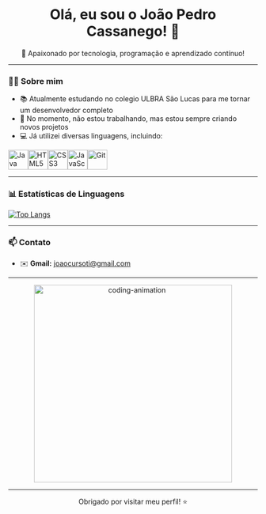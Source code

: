 <h1 align="center">Olá, eu sou o João Pedro Cassanego! 👋</h1>

<p align="center">
  🚀 Apaixonado por tecnologia, programação e aprendizado contínuo!
</p>

---

### 👨‍🎓 Sobre mim

- 📚 Atualmente estudando no colegio ULBRA São Lucas para me tornar um desenvolvedor completo
- 💼 No momento, não estou trabalhando, mas estou sempre criando novos projetos
- 💻 Já utilizei diversas linguagens, incluindo:

<div style="display: flex; align-items: center;">
  <img src="https://cdn.jsdelivr.net/gh/devicons/devicon/icons/java/java-original.svg" width="40px" alt="Java" />
  <img src="https://cdn.jsdelivr.net/gh/devicons/devicon/icons/html5/html5-original.svg" width="40px" alt="HTML5" />
  <img src="https://cdn.jsdelivr.net/gh/devicons/devicon/icons/css3/css3-original.svg" width="40px" alt="CSS3" />
  <img src="https://cdn.jsdelivr.net/gh/devicons/devicon/icons/javascript/javascript-original.svg" width="40px" alt="JavaScript" />
  <img src="https://cdn.jsdelivr.net/gh/devicons/devicon/icons/git/git-original.svg" width="40px" alt="Git" />
</div>

---

### 📊 Estatísticas de Linguagens

[![Top Langs](https://github-readme-stats.vercel.app/api/top-langs/?username=joaobonzao&layout=compact&theme=tokyonight)](https://github.com/joaobonzao)

---

### 📫 Contato

- ✉️ **Gmail:** [joaocursoti@gmail.com](mailto:joaocursoti@gmail.com)

---


<p align="center">
  <img src="https://media.giphy.com/media/qgQUggAC3Pfv687qPC/giphy.gif" width="400" alt="coding-animation" />
</p>

---

<p align="center">Obrigado por visitar meu perfil! ⭐</p>
